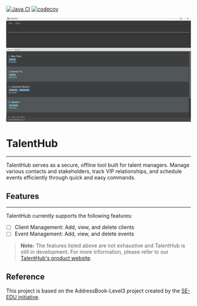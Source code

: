 [![Java CI](https://github.com/AY2425S1-CS2103T-W12-4/tp/actions/workflows/gradle.yml/badge.svg)](https://github.com/AY2425S1-CS2103T-W12-4/tp/actions/workflows/gradle.yml)
[![codecov](https://codecov.io/gh/AY2425S1-CS2103T-W12-4/tp/graph/badge.svg?token=OXYFKIUXWC)](https://codecov.io/gh/AY2425S1-CS2103T-W12-4/tp)

![Ui](docs/images/Ui.png)

# TalentHub

---
TalentHub serves as a secure, offline tool built for talent managers.
Manage various contacts and stakeholders, track VIP relationships, and schedule events efficiently through quick and easy commands.

## Features

---
TalentHub currently supports the following features:
- [ ] Client Management: Add, view, and delete clients
- [ ] Event Management: Add, view, and delete events

> **Note:** The features listed above are not exhaustive and TalentHub is still in development.
> For more information, please refer to our [TalentHub's product website](https://ay2425s1-cs2103t-w12-4.github.io/tp/).

## Reference
This project is based on the AddressBook-Level3 project created by the [SE-EDU initiative](https://se-education.org).
